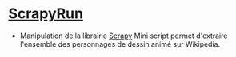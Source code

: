 # [ScrapyRun](https://github.com/flavien-hugs/happyCoding)

- Manipulation de la librairie [Scrapy](https://scrapy.org/)
Mini script permet d'extraire l'ensemble des personnages de dessin animé sur Wikipedia.
